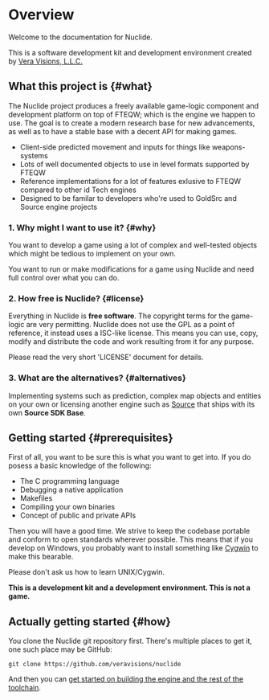# Overview

Welcome to the documentation for Nuclide.

This is a software development kit and development environment created by [Vera Visions, L.L.C.](https://www.vera-visions.com/)

## What this project is {#what}

The Nuclide project produces a freely available game-logic component and 
development platform on top of FTEQW; which is the engine we happen to use.
The goal is to create a modern research base for new advancements, as well
as to have a stable base with a decent API for making games.

- Client-side predicted movement and inputs for things like weapons-systems
- Lots of well documented objects to use in level formats supported by FTEQW
- Reference implementations for a lot of features exlusive to FTEQW compared
  to other id Tech engines
- Designed to be familar to developers who're used to GoldSrc and Source engine
  projects

### 1. Why might I want to use it? {#why}

You want to develop a game using a lot of complex and well-tested objects
which might be tedious to implement on your own.

You want to run or make modifications for a game using Nuclide and need full
control over what you can do.

### 2. How free is Nuclide? {#license}

Everything in Nuclide is **free software**. The copyright terms for the game-logic are
very permitting. Nuclide does not use the GPL as a point of reference, it
instead uses a ISC-like license. This means you can use, copy, modify and
distribute the code and work resulting from it for any purpose.

Please read the very short 'LICENSE' document for details.

### 3. What are the alternatives? {#alternatives}

Implementing systems such as prediction, complex map objects and entities on
your own or licensing another engine such as [Source](https://partner.steamgames.com/doc/sdk/uploading/distributing_source_engine) that ships with its own **Source SDK Base**.

## Getting started {#prerequisites}

First of all, you want to be sure this is what you want to get into.
If you do posess a basic knowledge of the following:

- The C programming language
- Debugging a native application
- Makefiles
- Compiling your own binaries
- Concept of public and private APIs

Then you will have a good time.
We strive to keep the codebase portable and conform to open standards wherever possible.
This means that if you develop on Windows, you probably want to install something like [Cygwin](https://www.cygwin.com/) to make this bearable.

Please don't ask us how to learn UNIX/Cygwin.

**This is a development kit and a development environment. This is not a game.**

## Actually getting started {#how}

You clone the Nuclide git repository first. There's multiple places to get it, one such place may be GitHub:

`git clone https://github.com/veravisions/nuclide`

And then you can [get started on building the engine and the rest of the toolchain](Building.md).